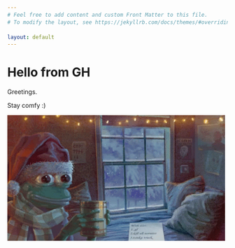 ```yaml
---
# Feel free to add content and custom Front Matter to this file.
# To modify the layout, see https://jekyllrb.com/docs/themes/#overriding-theme-defaults

layout: default
---
```


# Hello from GH

Greetings.

Stay comfy :)

![Snow Comfort](snow_comfy.gif)